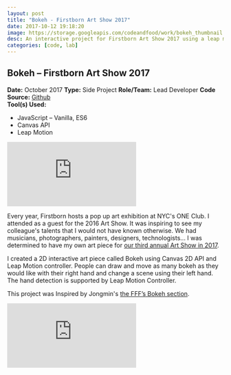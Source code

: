 ```yaml
---
layout: post
title: "Bokeh - Firstborn Art Show 2017"
date: 2017-10-12 19:18:20
image: https://storage.googleapis.com/codeandfood/work/bokeh_thumbnail.jpg
desc: An interactive project for Firstborn Art Show 2017 using a leap motion controller.
categories: [code, lab]
---
```


<div class="project-description">
	<h2>Bokeh &ndash; Firstborn Art Show 2017</h2>
	<div class="desc">
		<span><strong>Date:</strong> October 2017</span>
		<span><strong>Type:</strong> Side Project</span>
		<span><strong>Role/Team:</strong> Lead Developer</span>
		<span><strong>Code Source:</strong> <a href="https://github.com/jeesunikim/bokeh-leapmotion" target="_blank">Github</a></span>
	</div>
	<div class="desc">
		<span><strong>Tool(s) Used:</strong></span>
		<ul>
			<li>JavaScript &ndash; Vanilla, ES6</li>
			<li>Canvas API</li>
			<li>Leap Motion</li>
		</ul>
	</div>
</div>

<div class="project-image color--dark">
	 <iframe class="is--no-border is--narrow-height" src="https://player.vimeo.com/video/294479810" frameborder="0" webkitallowfullscreen mozallowfullscreen allowfullscreen></iframe>
</div>

<p>Every year, Firstborn hosts a pop up art exhibition at NYC's ONE Club. I attended as a guest for the 2016 Art Show. It was inspiring to see my colleague's talents that I would not have known otherwise. We had musicians, photographers, painters, designers, technologists... I was determined to have my own art piece for <a href="https://www.facebook.com/media/set/?set=a.1510538025649148.1073741859.140760085960289&type=3" target="_blank">our third annual Art Show in 2017</a>.</p>

<p>I created a 2D interactive art piece called Bokeh using Canvas 2D API and Leap Motion controller. People can draw and move as many bokeh as they would like with their right hand and change a scene using their left hand. The hand detection is supported by Leap Motion Controller.</p>

<p class="is--centered">This project was Inspired by Jongmin's <a href="http://fff.cmiscm.com/#!/section/bokeh" target="_blank">the FFF’s Bokeh section</a>.</p>

<div class="project-image color--dark">
	<iframe class="is--no-border is--narrow-height" src="https://player.vimeo.com/video/294479652" frameborder="0" webkitallowfullscreen mozallowfullscreen allowfullscreen></iframe>
</div>
